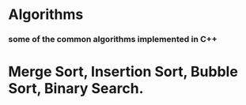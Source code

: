 # Algorithms

### some of the common algorithms implemented in C++


# Merge Sort, Insertion Sort, Bubble Sort, Binary Search.
